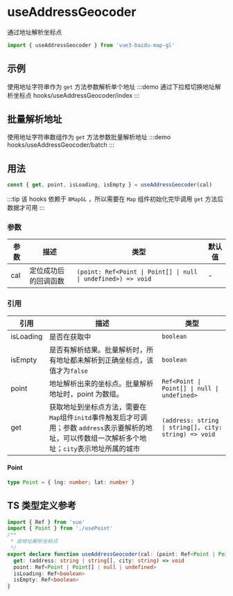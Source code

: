 # useAddressGeocoder <Badge type="tip" text="^0.0.39" />

通过地址解析坐标点

```ts
import { useAddressGeocoder } from 'vue3-baidu-map-gl'
```

## 示例

使用地址字符串作为 `get` 方法参数解析单个地址
:::demo 通过下拉框切换地址解析坐标点
hooks/useAddressGeocoder/index
:::

## 批量解析地址

使用地址字符串数组作为 `get` 方法参数批量解析地址
:::demo
hooks/useAddressGeocoder/batch
:::

## 用法

```ts
const { get, point, isLoading, isEmpty } = useAddressGeocoder(cal)
```

:::tip
该 hooks 依赖于 `BMapGL` ，所以需要在 `Map` 组件初始化完毕调用 `get` 方法后数据才可用
:::

### 参数

| 参数 | 描述                 | 类型                                                          | 默认值 |
| ---- | -------------------- | ------------------------------------------------------------- | ------ |
| cal  | 定位成功后的回调函数 | `(point: Ref<Point \| Point[] \| null \| undefined>) => void` | -      |

### 引用

| 引用      | 描述                                                                                                                                                 | 类型                                                  |
| --------- | ---------------------------------------------------------------------------------------------------------------------------------------------------- | ----------------------------------------------------- |
| isLoading | 是否在获取中                                                                                                                                         | `boolean`                                             |
| isEmpty   | 是否有解析结果。批量解析时，所有地址都未解析到正确坐标点，该值才为`false`                                                                            | `boolean`                                             |
| point     | 地址解析出来的坐标点。批量解析地址时，point 为数组。                                                                                                 | `Ref<Point \| Point[] \| null \| undefined>`          |
| get       | 获取地址到坐标点方法，需要在`Map`组件`initd`事件触发后才可调用；参数 `address`表示要解析的地址，可以传数组一次解析多个地址；`city`表示地址所属的城市 | `(address: string \| string[], city: string) => void` |

#### Point

```ts
type Point = { lng: number; lat: number }
```

## TS 类型定义参考

```ts
import { Ref } from 'vue'
import { Point } from './usePoint'
/**
 * 由地址解析坐标点
 */
export declare function useAddressGeocoder(cal: (point: Ref<Point | Point[]>) => void): {
  get: (address: string | string[], city: string) => void
  point: Ref<Point | Point[] | null | undefined>
  isLoading: Ref<boolean>
  isEmpty: Ref<boolean>
}
```
